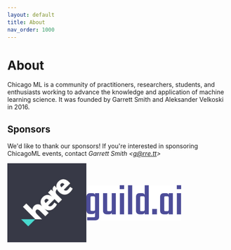 ```yaml
---
layout: default
title: About
nav_order: 1000
---
```


# About

Chicago ML is a community of practitioners, researchers, students, and
enthusiasts working to advance the knowledge and application of
machine learning science. It was founded by Garrett Smith and
Aleksander Velkoski in 2016.

## Sponsors

We'd like to thank our sponsors! If you're interested in sponsoring
ChicagoML events, contact <i>Garrett Smith &lt;g@rre.tt&gt;</i>


<div style="display:flex;align-items:center;flex-flow:row wrap">
<a href="https://here.com"><img src="/assets/images/here.jpg" style="width:180px" class="m-3"></a>
<a href="https://guild.ai"><img src="/assets/images/guild.png" style="height:80px" class="m-3"></a>
</div>
